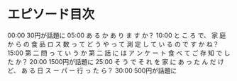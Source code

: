# エピソード目次

00:00 30円が話題に
05:00  あ る か あ り ま す か？
10:00  と こ ろ で、 家 庭 か ら の 食 品 ロ ス 数 っ て ど う や っ て 測 定 し て い る の で す か ね？
15:00  第 二 問 っ て い う か 第 二 話 に は ア ン ケ ー ト 食 べ て ご 存 知 で し た か？
20:00 1500円が話題に
25:00  そ う で そ れ を 家 に あ っ た ん だ け ど、 あ る 日 ス ー パ ー 行 っ た ら？
30:00 500円が話題に